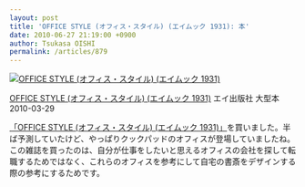 ```yaml
---
layout: post
title: 'OFFICE STYLE (オフィス・スタイル) (エイムック 1931): 本'
date: 2010-06-27 21:19:00 +0900
author: Tsukasa OISHI
permalink: /articles/879
---
```


 [![OFFICE STYLE (オフィス・スタイル) (エイムック 1931)](https://images-na.ssl-images-amazon.com/images/I/51iphQpgBdL._SL160_.jpg "OFFICE STYLE (オフィス・スタイル) (エイムック 1931)")](http://www.amazon.co.jp/OFFICE-STYLE-%E3%82%AA%E3%83%95%E3%82%A3%E3%82%B9%E3%83%BB%E3%82%B9%E3%82%BF%E3%82%A4%E3%83%AB-%E3%82%A8%E3%82%A4%E3%83%A0%E3%83%83%E3%82%AF-1931/dp/4777915964%3FSubscriptionId%3DAKIAIKJECTBTL3JTYTKA%26tag%3Dkaeruspoon-22%26linkCode%3Dxm2%26camp%3D2025%26creative%3D165953%26creativeASIN%3D4777915964)

 [OFFICE STYLE (オフィス・スタイル) (エイムック 1931)](http://www.amazon.co.jp/OFFICE-STYLE-%E3%82%AA%E3%83%95%E3%82%A3%E3%82%B9%E3%83%BB%E3%82%B9%E3%82%BF%E3%82%A4%E3%83%AB-%E3%82%A8%E3%82%A4%E3%83%A0%E3%83%83%E3%82%AF-1931/dp/4777915964%3FSubscriptionId%3DAKIAIKJECTBTL3JTYTKA%26tag%3Dkaeruspoon-22%26linkCode%3Dxm2%26camp%3D2025%26creative%3D165953%26creativeASIN%3D4777915964)
エイ出版社
大型本
2010-03-29

 [「OFFICE STYLE (オフィス・スタイル) (エイムック 1931)」](http://www.amazon.co.jp/OFFICE-STYLE-%E3%82%AA%E3%83%95%E3%82%A3%E3%82%B9%E3%83%BB%E3%82%B9%E3%82%BF%E3%82%A4%E3%83%AB-%E3%82%A8%E3%82%A4%E3%83%A0%E3%83%83%E3%82%AF-1931/dp/4777915964%3FSubscriptionId%3DAKIAIKJECTBTL3JTYTKA%26tag%3Dkaeruspoon-22%26linkCode%3Dxm2%26camp%3D2025%26creative%3D165953%26creativeASIN%3D4777915964)を買いました。半ば予測していたけど、やっぱりクックパッドのオフィスが登場していましたね。この雑誌を買ったのは、自分が仕事をしたいと思えるオフィスの会社を探して転職するためではなく、これらのオフィスを参考にして自宅の書斎をデザインする際の参考にするためです。
